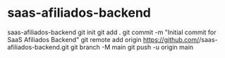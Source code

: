 # saas-afiliados-backend
saas-afiliados-backend
git init
git add .
git commit -m "Initial commit for SaaS Afiliados Backend"
git remote add origin https://github.com/<lucasferreirapagoto-1408>/saas-afiliados-backend.git
git branch -M main
git push -u origin main
